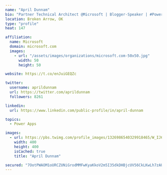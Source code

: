 ```yaml
---
name: "April Dunnam"
bio: "Partner Technical Architect @Microsoft | Blogger-Speaker | #PowerApps, #PowerAutomate, #Office365, #SharePoint | #WIT | #Karaoke Queen"
location: Broken Arrow, OK
type: "profile"
heat: 147

affiliation:
  name: Microsoft
  domain: microsoft.com
  images:
    - url: "/assets/images/organizations/microsoft.com-50x50.jpg"
      width: 50
      height: 50

website: https://t.co/enJuiGEQZc

twitter:
  username: aprildunnam
  url: https://twitter.com/aprildunnam
  followers: 8261

linkedin:
  url: https://www.linkedin.com/public-profile/in/april-dunnam

topics:
  - Power Apps

images:
  - url: https://pbs.twimg.com/profile_images/1326986540329918465/W_IJ6Ih2_400x400.jpg
    width: 400
    height: 400
    isCached: true
    title: "April Dunnam"

secured: "7OotPWAOM1oURCZUNiGrodMMFwKyaKkoV2m5I35dkDHBjcUV56CkLKwLh7zAUaYe8uFcpse7ciABXehw7gT76ZtVyzOmgYgzZxrpp4W4bfl983G3B2mRADEakATDOBlgMn9yfORJYbYl/1j5/h43we2T+eJQY0rqTfvqyG0r3/Aq+9p1sPFA6Cdsl7K5JpHD72ENvu3z416zWCEFWf0Qu38FuqDjdqqeV+H4DbNdGgpjR3PYLi1fx2GR5QN21y4HDSCW5tmZSqEpwVo2cxO8g92ixxoDkeT0FXbLbEfSjTNCKjst+Xh4yrRsXIBpOLlzvDP0T8xgsCScLwTIuPp1vuy+CBAMDypsIxMVphOxAA59BX6eG7X7XKetYn2remZYSfPcOdwwaKnkPwWVHQDCGrUmdT46HkXLtPvIcNcFAkE=;v1fKyml9xnbnQEuyZmVrGQ=="
---
```


